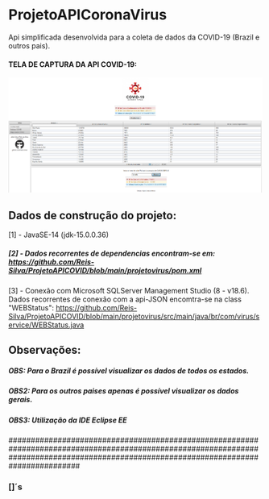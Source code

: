 # ProjetoAPICoronaVirus

Api simplificada desenvolvida para a coleta de dados da COVID-19 (Brazil e outros pais).


#### TELA DE CAPTURA DA API COVID-19:
<p align="center">
<img src="https://github.com/Reis-Silva/ProjetoAPICOVID/blob/main/projetovirus/src/main/webapp/resources/img/demo.png">
</p>


## Dados de construção do projeto:

[1] - JavaSE-14 (jdk-15.0.0.36)

##### [2] - Dados recorrentes de dependencias encontram-se em: https://github.com/Reis-Silva/ProjetoAPICOVID/blob/main/projetovirus/pom.xml

[3] - Conexão com Microsoft SQLServer Management Studio (8 - v18.6). Dados recorrentes de conexão com a api-JSON encomtra-se na class "WEBStatus": https://github.com/Reis-Silva/ProjetoAPICOVID/blob/main/projetovirus/src/main/java/br/com/virus/service/WEBStatus.java


## Observações:

##### OBS: Para o Brazil é possível visualizar os dados de todos os estados.

##### OBS2: Para os outros paises apenas é possível visualizar os dados gerais.

##### OBS3: Utilização da IDE Eclipse EE


########################################################################################################################################################################################
### []´s
